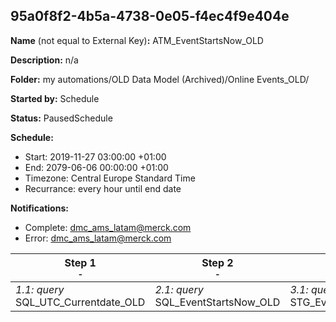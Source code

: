 ## 95a0f8f2-4b5a-4738-0e05-f4ec4f9e404e

**Name** (not equal to External Key)**:** ATM_EventStartsNow_OLD

**Description:** n/a

**Folder:** my automations/OLD Data Model (Archived)/Online Events_OLD/

**Started by:** Schedule

**Status:** PausedSchedule

**Schedule:**

* Start: 2019-11-27 03:00:00 +01:00
* End: 2079-06-06 00:00:00 +01:00
* Timezone: Central Europe Standard Time
* Recurrance: every hour until end date

**Notifications:**

* Complete: dmc_ams_latam@merck.com
* Error: dmc_ams_latam@merck.com

| Step 1<br>_<small>-</small>_ | Step 2<br>_<small>-</small>_ | Step 3<br>_<small>-</small>_ |
| --- | --- | --- |
| _1.1: query_<br>SQL_UTC_Currentdate_OLD | _2.1: query_<br>SQL_EventStartsNow_OLD | _3.1: query_<br>STG_EventStartsNow_Dummy_OLD |
